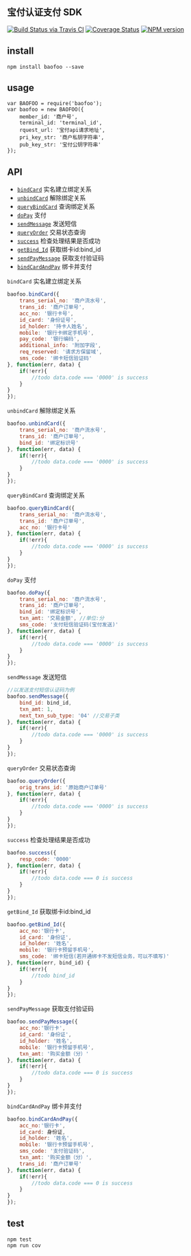 ## 宝付认证支付 SDK

[![Build Status via Travis CI](https://travis-ci.org/navyxie/baofoo.svg?branch=master)](https://travis-ci.org/navyxie/baofoo) [![Coverage Status](https://coveralls.io/repos/github/navyxie/baofoo/badge.svg?branch=master)](https://coveralls.io/github/navyxie/baofoo?branch=master) [![NPM version](https://badge.fury.io/js/baofoo.png)](http://badge.fury.io/js/baofoo)

## install

```
npm install baofoo --save
```

## usage

```
var BAOFOO = require('baofoo');
var baofoo = new BAOFOO({
    member_id: '商户号',
    terminal_id: 'terminal_id',
    rquest_url: '宝付api请求地址',
    pri_key_str: '商户私钥字符串',
    pub_key_str: '宝付公钥字符串'
});
```

## API

- [`bindCard`](#bindCard) 实名建立绑定关系
- [`unbindCard`](#unbindCard) 解除绑定关系
- [`queryBindCard`](#queryBindCard) 查询绑定关系
- [`doPay`](#doPay) 支付
- [`sendMessage`](#sendMessage) 发送短信
- [`queryOrder`](#queryOrder) 交易状态查询
- [`success`](#success) 检查处理结果是否成功
- [`getBind_Id`](#getBind_Id) 获取绑卡id:bind_id
- [`sendPayMessage`](#sendPayMessage) 获取支付验证码
- [`bindCardAndPay`](#bindCardAndPay) 绑卡并支付

<a name="bindCard" />

`bindCard` 实名建立绑定关系

```js
baofoo.bindCard({
    trans_serial_no: '商户流水号',
    trans_id: '商户订单号',
    acc_no: '银行卡号',
    id_card: '身份证号',
    id_holder: '持卡人姓名',
    mobile: '银行卡绑定手机号',
    pay_code: '银行编码',
    additional_info: '附加字段',
    req_reserved: '请求方保留域',
    sms_code: '绑卡短信验证码'
}, function(err, data) {
    if(!err){
        //todo data.code === '0000' is success
    }
}
});
```

<a name="unbindCard" />

`unbindCard` 解除绑定关系

```js
baofoo.unbindCard({
    trans_serial_no: '商户流水号',
    trans_id: '商户订单号',
    bind_id: '绑定标识号'
}, function(err, data) {
    if(!err){
        //todo data.code === '0000' is success
    }
}
});
```

<a name="queryBindCard" />

`queryBindCard` 查询绑定关系

```js
baofoo.queryBindCard({
    trans_serial_no: '商户流水号',
    trans_id: '商户订单号',
    acc_no: '银行卡号'
}, function(err, data) {
    if(!err){
        //todo data.code === '0000' is success
    }
}
});
```

<a name="doPay" />

`doPay` 支付

```js
baofoo.doPay({
    trans_serial_no: '商户流水号',
    trans_id: '商户订单号',
    bind_id: '绑定标识号',
    txn_amt: '交易金额', //单位:分
    sms_code: '支付短信验证码(宝付发送)'
}, function(err, data) {
    if(!err){
        //todo data.code === '0000' is success
    }
}
});
```

<a name="sendMessage" />

`sendMessage` 发送短信

```js
//以发送支付短信认证码为例
baofoo.sendMessage({
    bind_id: bind_id,
    txn_amt: 1,
    next_txn_sub_type: '04' //交易子类
}, function(err, data) {
    if(!err){
        //todo data.code === '0000' is success
    }
}
});
```


<a name="queryOrder" />

`queryOrder` 交易状态查询

```js
baofoo.queryOrder({
    orig_trans_id: '原始商户订单号'
}, function(err, data) {
    if(!err){
        //todo data.code === '0000' is success
    }
}
});
```

<a name="success" />

`success` 检查处理结果是否成功

```js
baofoo.success({
    resp_code: '0000'
}, function(err, data) {
    if(!err){
        //todo data.code === 0 is success
    }
}
});
```


<a name="getBind_Id" />

`getBind_Id` 获取绑卡id:bind_id

```js
baofoo.getBind_Id({
    acc_no:'银行卡',
    id_card: '身份证',
    id_holder: '姓名',
    mobile: '银行卡预留手机号',
    sms_code: '绑卡短信(若开通绑卡不发短信业务，可以不填写)'
}, function(err, bind_id) {
    if(!err){
        //todo bind_id
    }
}
});
```

<a name="sendPayMessage" />

`sendPayMessage` 获取支付验证码

```js
baofoo.sendPayMessage({
    acc_no:'银行卡',
    id_card: '身份证',
    id_holder: '姓名',
    mobile: '银行卡预留手机号',
    txn_amt: '购买金额（分）'
}, function(err, data) {
    if(!err){
        //todo data.code === 0 is success
    }
}
});
```

<a name="bindCardAndPay" />

`bindCardAndPay` 绑卡并支付

```js
baofoo.bindCardAndPay({
    acc_no:'银行卡',
    id_card: 身份证,
    id_holder: '姓名',
    mobile: '银行卡预留手机号',
    sms_code: '支付验证码',
    txn_amt: '购买金额（分）',
    trans_id: '商户订单号'
}, function(err, data) {
    if(!err){
        //todo data.code === 0 is success
    }
}
});
```
## test

```
npm test
npm run cov
```